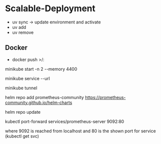 # Scalable-Deployment


* uv sync -> update environment and activate
* uv add <package name>
* uv remove <package name>


## Docker

* docker push <user name>>/<image name>:<tagname>

minikube start -n 2 --memory 4400

minikube service <service-name> --url 

minikube tunnel

helm repo add prometheus-community https://prometheus-community.github.io/helm-charts

helm repo update

kubectl port-forward services/prometheus-server 9092:80

where 9092 is reached from localhost and 80 is the shown port for service (kubectl get svc)
